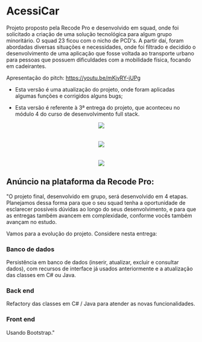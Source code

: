 # AcessiCar
Projeto proposto pela Recode Pro e desenvolvido em squad, onde foi solicitado a criação de uma solução tecnológica para algum grupo minoritário. O squad 23 ficou com o nicho de PCD's. A partir daí, foram abordadas diversas situações e necessidades, onde foi filtrado e decidido o desenvolvimento de uma aplicação que fosse voltada ao transporte urbano para pessoas que possuem dificuldades com a mobilidade física, focando em cadeirantes.

Apresentação do pitch: https://youtu.be/mKjvRY-jUPg


*   Esta versão é uma atualização do projeto, onde foram aplicadas algumas funções e corrigidos alguns bugs;

*   Esta versão é referente à 3ª entrega do projeto, que aconteceu no módulo 4 do curso de desenvolvimento full stack.

<div align="center">
  <img src="https://res.cloudinary.com/srcmilena/image/upload/v1648757312/v2_acessicar_home_hxvgxi.png"/>
  </br></br></br>
  <img src="https://res.cloudinary.com/srcmilena/image/upload/v1648757312/v2_acessicar_motorista_b9noh8.png"/>
  </br></br></br>
  <img src="https://res.cloudinary.com/srcmilena/image/upload/v1648757311/v2_acessicar_contato_khl5g4.png"/>
</div>

## Anúncio na plataforma da Recode Pro:

"O projeto final, desenvolvido em grupo, será desenvolvido em 4 etapas. Planejamos dessa forma para que o seu squad tenha a oportunidade de esclarecer possíveis dúvidas ao longo do seus  desenvolvimento, e para que as entregas também avancem em complexidade, conforme vocês também avançam no estudo.

Vamos para a evolução do projeto. Considere nesta entrega: 

### Banco de dados
Persistência em banco de dados (inserir, atualizar, excluir e consultar dados), com recursos de interface já usados anteriormente e a atualização das classes em C# ou Java.  

### Back end
Refactory das classes em C# / Java para atender as novas funcionalidades.

### Front end 
Usando Bootstrap."
